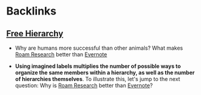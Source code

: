 
# Backlinks
## [Free Hierarchy](<Free Hierarchy.md>)
- Why are humans more successful than other animals? What makes [Roam Research](<Roam Research.md>) better than [Evernote](<Evernote.md>)

- **Using imagined labels multiplies the number of possible ways to organize the same members within a hierarchy, as well as the number of hierarchies themselves**. To illustrate this, let's jump to the next question: Why is [Roam Research](<Roam Research.md>) better than [Evernote](<Evernote.md>)?

